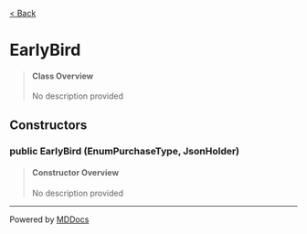 [< Back](..)
# EarlyBird #
>#### Class Overview ####
>No description provided
## Constructors ##
### public EarlyBird (EnumPurchaseType, JsonHolder) ###
>#### Constructor Overview ####
>No description provided
>

---
Powered by [MDDocs](https://github.com/VRCube/MDDocs)